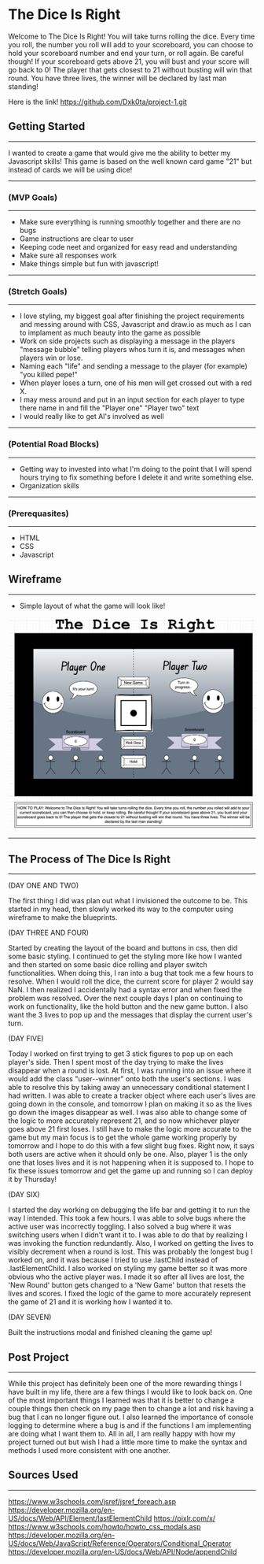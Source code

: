 # The Dice Is Right
 Welcome to The Dice Is Right! You will take turns rolling the dice. Every time you roll, the number you roll will add to your scoreboard, you can choose to hold your scoreboard number and end your turn, or roll again. Be careful though! If your scoreboard gets above 21, you will bust and your score will go back to 0! The player that gets closest to 21 without busting will win that round. You have three lives, the winner will be declared by last man standing!

Here is the link! https://github.com/Dxk0ta/project-1.git

## Getting Started
---
I wanted to create a game that would give me the ability to better my Javascript skills! This game is based on the well known card game "21" but instead of cards we will be using dice!

---

### (MVP Goals)
---
* Make sure everything is running smoothly together and there are no bugs
* Game instructions are clear to user
* Keeping code neet and organized for easy read and understanding
* Make sure all responses work
* Make things simple but fun with javascript!

---

### (Stretch Goals)
---
* I love styling, my biggest goal after finishing the project requirements and messing around with CSS, Javascript and draw.io as much as I can to implament as much beauty into the game as possible
* Work on side projects such as displaying a message in the players "message bubble" telling players whos turn it is, and messages when players win or lose.
* Naming each "life" and sending a message to the player (for example) "you killed pepe!"
* When player loses a turn, one of his men will get crossed out with a red X.
* I may mess around and put in an input section for each player to type there name in and fill the "Player one" "Player two" text
* I would really like to get AI's involved as well

---

### (Potential Road Blocks)
---
* Getting way to invested into what I'm doing to the point that I will spend hours trying to fix something before I delete it and write something else.
* Organization skills

---

### (Prerequasites)
---
* HTML
* CSS
* Javascript


## Wireframe
---
* Simple layout of what the game will look like!

![wireframe](./prototype.img.png)

---

## The Process of The Dice Is Right
---
(DAY ONE AND TWO)

The first thing I did was plan out what I invisioned the outcome to be. This started in my head, then slowly worked its way to the computer using wireframe to make the blueprints.

(DAY THREE AND FOUR)

Started by creating the layout of the board and buttons in css, then did some basic styling. I continued to get the styling more like how I wanted and then started on some basic dice rolling and player switch functionalities. When doing this, I ran into a bug that took me a few hours to resolve. When I would roll the dice, the current score for player 2 would say NaN. I then realized I accidentally had a syntax error and when fixed the problem was resolved. Over the next couple days I plan on continuing to work on functionality, like the hold button and the new game button. I also want the 3 lives to pop up and the messages that display the current user's turn.

(DAY FIVE)

Today I worked on first trying to get 3 stick figures to pop up on each player's side. Then I spent most of the day trying to make the lives disappear when a round is lost. At first, I was running into an issue where it would add the class "user--winner" onto both the user's sections. I was able to resolve this by taking away an unnecessary conditional statement I had written. I was able to create a tracker object where each user's lives are going down in the console, and tomorrow I plan on making it so as the lives go down the images disappear as well. I was also able to change some of the logic to more accurately represent 21, and so now whichever player goes above 21 first loses. I still have to make the logic more accurate to the game but my main focus is to get the whole game working properly by tomorrow and I hope to do this with a few slight bug fixes. Right now, it says both users are active when it should only be one. Also, player 1 is the only one that loses lives and it is not happening when it is supposed to. I hope to fix these issues tomorrow and get the game up and running so I can deploy it by Thursday!

(DAY SIX)

I started the day working on debugging the life bar and getting it to run the way I intended. This took a few hours. I was able to solve bugs where the active user was incorrectly toggling. I also solved a bug where it was switching users when I didn't want it to. I was able to do that by realizing I was invoking the function redundantly. Also, I worked on getting the lives to visibly decrement when a round is lost. This was probably the longest bug I worked on, and it was because I tried to use .lastChild instead of .lastElementChild. I also worked on styling my game better so it was more obvious who the active player was. I made it so after all lives are lost, the 'New Round' button gets changed to a 'New Game' button that resets the lives and scores. I fixed the logic of the game to more accurately represent the game of 21 and it is working how I wanted it to. 

(DAY SEVEN)

Built the instructions modal and finished cleaning the game up!

## Post Project
---
While this project has definitely been one of the more rewarding things I have built in my life, there are a few things I would like to look back on. One of the most important things I learned was that it is better to change a couple things then check on my page then to change a lot and risk having a bug that I can no longer figure out. I also learned the importance of console logging to determine where a bug is and if the functions I am implementing are doing what I want them to. All in all, I am really happy with how my project turned out but wish I had a little more time to make the syntax and methods I used more consistent with one another.

## Sources Used
---
https://www.w3schools.com/jsref/jsref_foreach.asp
https://developer.mozilla.org/en-US/docs/Web/API/Element/lastElementChild
https://pixlr.com/x/
https://www.w3schools.com/howto/howto_css_modals.asp
https://developer.mozilla.org/en-US/docs/Web/JavaScript/Reference/Operators/Conditional_Operator
https://developer.mozilla.org/en-US/docs/Web/API/Node/appendChild